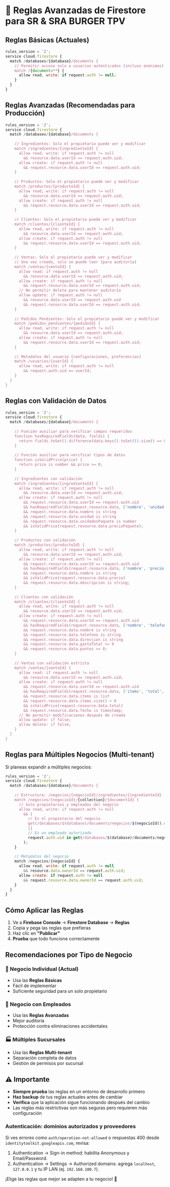 # 🔐 Reglas Avanzadas de Firestore para SR & SRA BURGER TPV

## Reglas Básicas (Actuales)

```javascript
rules_version = '2';
service cloud.firestore {
  match /databases/{database}/documents {
    // Permitir acceso solo a usuarios autenticados (incluso anónimos)
    match /{document=**} {
      allow read, write: if request.auth != null;
    }
  }
}
```

## Reglas Avanzadas (Recomendadas para Producción)

```javascript
rules_version = '2';
service cloud.firestore {
  match /databases/{database}/documents {
    
    // Ingredientes: Solo el propietario puede ver y modificar
    match /ingredientes/{ingredienteId} {
      allow read, write: if request.auth != null 
        && resource.data.userId == request.auth.uid;
      allow create: if request.auth != null 
        && request.resource.data.userId == request.auth.uid;
    }
    
    // Productos: Solo el propietario puede ver y modificar
    match /productos/{productoId} {
      allow read, write: if request.auth != null 
        && resource.data.userId == request.auth.uid;
      allow create: if request.auth != null 
        && request.resource.data.userId == request.auth.uid;
    }
    
    // Clientes: Solo el propietario puede ver y modificar
    match /clientes/{clienteId} {
      allow read, write: if request.auth != null 
        && resource.data.userId == request.auth.uid;
      allow create: if request.auth != null 
        && request.resource.data.userId == request.auth.uid;
    }
    
    // Ventas: Solo el propietario puede ver y modificar
    // Una vez creada, solo se puede leer (para auditoría)
    match /ventas/{ventaId} {
      allow read: if request.auth != null 
        && resource.data.userId == request.auth.uid;
      allow create: if request.auth != null 
        && request.resource.data.userId == request.auth.uid;
      // No permitir delete para mantener auditoría
      allow update: if request.auth != null 
        && resource.data.userId == request.auth.uid
        && request.resource.data.userId == request.auth.uid;
    }
    
    // Pedidos Pendientes: Solo el propietario puede ver y modificar
    match /pedidos_pendientes/{pedidoId} {
      allow read, write: if request.auth != null 
        && resource.data.userId == request.auth.uid;
      allow create: if request.auth != null 
        && request.resource.data.userId == request.auth.uid;
    }
    
    // Metadatos del usuario (configuraciones, preferencias)
    match /usuarios/{userId} {
      allow read, write: if request.auth != null 
        && request.auth.uid == userId;
    }
  }
}
```

## Reglas con Validación de Datos

```javascript
rules_version = '2';
service cloud.firestore {
  match /databases/{database}/documents {
    
    // Función auxiliar para verificar campos requeridos
    function hasRequiredFields(data, fields) {
      return fields.toSet().difference(data.keys().toSet()).size() == 0;
    }
    
    // Función auxiliar para verificar tipos de datos
    function isValidPrice(price) {
      return price is number && price >= 0;
    }
    
    // Ingredientes con validación
    match /ingredientes/{ingredienteId} {
      allow read, write: if request.auth != null 
        && resource.data.userId == request.auth.uid;
      allow create: if request.auth != null 
        && request.resource.data.userId == request.auth.uid
        && hasRequiredFields(request.resource.data, ['nombre', 'unidad', 'unidadesPaquete', 'precioPaquete'])
        && request.resource.data.nombre is string
        && request.resource.data.unidad is string
        && request.resource.data.unidadesPaquete is number
        && isValidPrice(request.resource.data.precioPaquete);
    }
    
    // Productos con validación
    match /productos/{productoId} {
      allow read, write: if request.auth != null 
        && resource.data.userId == request.auth.uid;
      allow create: if request.auth != null 
        && request.resource.data.userId == request.auth.uid
        && hasRequiredFields(request.resource.data, ['nombre', 'precio', 'descripcion'])
        && request.resource.data.nombre is string
        && isValidPrice(request.resource.data.precio)
        && request.resource.data.descripcion is string;
    }
    
    // Clientes con validación
    match /clientes/{clienteId} {
      allow read, write: if request.auth != null 
        && resource.data.userId == request.auth.uid;
      allow create: if request.auth != null 
        && request.resource.data.userId == request.auth.uid
        && hasRequiredFields(request.resource.data, ['nombre', 'telefono', 'direccion'])
        && request.resource.data.nombre is string
        && request.resource.data.telefono is string
        && request.resource.data.direccion is string
        && request.resource.data.gastoTotal >= 0
        && request.resource.data.puntos >= 0;
    }
    
    // Ventas con validación estricta
    match /ventas/{ventaId} {
      allow read: if request.auth != null 
        && resource.data.userId == request.auth.uid;
      allow create: if request.auth != null 
        && request.resource.data.userId == request.auth.uid
        && hasRequiredFields(request.resource.data, ['items', 'total', 'fecha'])
        && request.resource.data.items is list
        && request.resource.data.items.size() > 0
        && isValidPrice(request.resource.data.total)
        && request.resource.data.fecha is timestamp;
      // No permitir modificaciones después de creada
      allow update: if false;
      allow delete: if false;
    }
  }
}
```

## Reglas para Múltiples Negocios (Multi-tenant)

Si planeas expandir a múltiples negocios:

```javascript
rules_version = '2';
service cloud.firestore {
  match /databases/{database}/documents {
    
    // Estructura: /negocios/{negocioId}/ingredientes/{ingredienteId}
    match /negocios/{negocioId}/{collection}/{documentId} {
      // Solo propietarios y empleados del negocio
      allow read, write: if request.auth != null 
        && (
          // Es el propietario del negocio
          get(/databases/$(database)/documents/negocios/$(negocioId)).data.ownerId == request.auth.uid
          ||
          // Es un empleado autorizado
          request.auth.uid in get(/databases/$(database)/documents/negocios/$(negocioId)).data.empleados
        );
    }
    
    // Metadatos del negocio
    match /negocios/{negocioId} {
      allow read, write: if request.auth != null 
        && resource.data.ownerId == request.auth.uid;
      allow create: if request.auth != null 
        && request.resource.data.ownerId == request.auth.uid;
    }
  }
}
```

## Cómo Aplicar las Reglas

1. Ve a **Firebase Console** → **Firestore Database** → **Reglas**
2. Copia y pega las reglas que prefieras
3. Haz clic en **"Publicar"**
4. **Prueba** que todo funcione correctamente

## Recomendaciones por Tipo de Negocio

### 🏪 Negocio Individual (Actual)
- Usa las **Reglas Básicas**
- Fácil de implementar
- Suficiente seguridad para un solo propietario

### 🏢 Negocio con Empleados
- Usa las **Reglas Avanzadas**
- Mejor auditoría
- Protección contra eliminaciones accidentales

### 🏭 Múltiples Sucursales
- Usa las **Reglas Multi-tenant**
- Separación completa de datos
- Gestión de permisos por sucursal

## ⚠️ Importante

- **Siempre prueba** las reglas en un entorno de desarrollo primero
- **Haz backup** de tus reglas actuales antes de cambiar
- **Verifica** que la aplicación sigue funcionando después del cambio
- Las reglas más restrictivas son más seguras pero requieren más configuración

### Autenticación: dominios autorizados y proveedores

Si ves errores como `auth/operation-not-allowed` o respuestas 400 desde `identitytoolkit.googleapis.com`, revisa:

1) Authentication → Sign-in method: habilita Anonymous y Email/Password.
2) Authentication → Settings → Authorized domains: agrega `localhost`, `127.0.0.1` y tu IP LAN (ej. `192.168.100.7`).

¡Elige las reglas que mejor se adapten a tu negocio! 🎯

